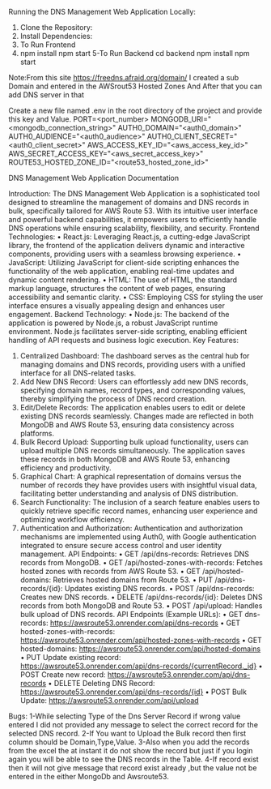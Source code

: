 Running the DNS Management Web Application Locally:
1. Clone the Repository:
2. Install Dependencies:
3. To Run Frontend
4.  npm install
    npm start
5-To Run Backend
   cd backend
   npm install
   npm start

Note:From this site  https://freedns.afraid.org/domain/ I created a sub Domain and entered in the AWSrout53 Hosted Zones And After that you can add DNS server in that

Create a new file named .env in the root directory of the project and provide this key and Value.
PORT=<port_number>
MONGODB_URI="<mongodb_connection_string>"
AUTH0_DOMAIN="<auth0_domain>"
AUTH0_AUDIENCE="<auth0_audience>"
AUTH0_CLIENT_SECRET="<auth0_client_secret>"
AWS_ACCESS_KEY_ID="<aws_access_key_id>"
AWS_SECRET_ACCESS_KEY="<aws_secret_access_key>"
ROUTE53_HOSTED_ZONE_ID="<route53_hosted_zone_id>"

DNS Management Web Application Documentation

Introduction: The DNS Management Web Application is a sophisticated tool designed to streamline the management of domains and DNS records in bulk, specifically tailored for AWS Route 53. With its intuitive user interface and powerful backend capabilities, it empowers users to efficiently handle DNS operations while ensuring scalability, flexibility, and security.
Frontend Technologies:
•	React.js: Leveraging React.js, a cutting-edge JavaScript library, the frontend of the application delivers dynamic and interactive components, providing users with a seamless browsing experience.
•	JavaScript: Utilizing JavaScript for client-side scripting enhances the functionality of the web application, enabling real-time updates and dynamic content rendering.
•	HTML: The use of HTML, the standard markup language, structures the content of web pages, ensuring accessibility and semantic clarity.
•	CSS: Employing CSS for styling the user interface ensures a visually appealing design and enhances user engagement.
Backend Technology:
•	Node.js: The backend of the application is powered by Node.js, a robust JavaScript runtime environment. Node.js facilitates server-side scripting, enabling efficient handling of API requests and business logic execution.
Key Features:
1.	Centralized Dashboard: The dashboard serves as the central hub for managing domains and DNS records, providing users with a unified interface for all DNS-related tasks.
2.	Add New DNS Record: Users can effortlessly add new DNS records, specifying domain names, record types, and corresponding values, thereby simplifying the process of DNS record creation.
3.	Edit/Delete Records: The application enables users to edit or delete existing DNS records seamlessly. Changes made are reflected in both MongoDB and AWS Route 53, ensuring data consistency across platforms.
4.	Bulk Record Upload: Supporting bulk upload functionality, users can upload multiple DNS records simultaneously. The application saves these records in both MongoDB and AWS Route 53, enhancing efficiency and productivity.
5.	Graphical Chart: A graphical representation of domains versus the number of records they have provides users with insightful visual data, facilitating better understanding and analysis of DNS distribution.
6.	Search Functionality: The inclusion of a search feature enables users to quickly retrieve specific record names, enhancing user experience and optimizing workflow efficiency.
7.	Authentication and Authorization: Authentication and authorization mechanisms are implemented using Auth0, with Google authentication integrated to ensure secure access control and user identity management.
API Endpoints:
•	GET /api/dns-records: Retrieves DNS records from MongoDB.
•	GET /api/hosted-zones-with-records: Fetches hosted zones with records from AWS Route 53.
•	GET /api/hosted-domains: Retrieves hosted domains from Route 53.
•	PUT /api/dns-records/{id}: Updates existing DNS records.
•	POST /api/dns-records: Creates new DNS records.
•	DELETE /api/dns-records/{id}: Deletes DNS records from both MongoDB and Route 53.
•	POST /api/upload: Handles bulk upload of DNS records.
API Endpoints (Example URLs):
•	GET dns-records: https://awsroute53.onrender.com/api/dns-records
•	GET hosted-zones-with-records: https://awsroute53.onrender.com/api/hosted-zones-with-records
•	GET hosted-domains: https://awsroute53.onrender.com/api/hosted-domains
•	PUT Update existing record: https://awsroute53.onrender.com/api/dns-records/{currentRecord._id}
•	POST Create new record: https://awsroute53.onrender.com/api/dns-records
•	DELETE Deleting DNS Record: https://awsroute53.onrender.com/api/dns-records/{id}
•	POST Bulk Update: https://awsroute53.onrender.com/api/upload



Bugs:
1-While selecting Type of the Dns Server Record if wrong value entered I did not provided  any message to select the correct record for the selected DNS record.
2-If You want to Upload the Bulk record then first column should be Domain,Type,Value.
3-Also when you add the records from the excel the at instant it do not show the record but just if you login again you will be able to see the DNS records in the Table.
4-If record exist then it will not give message that record exist already ,but the value not  be entered in the either MongoDb and Awsroute53.

